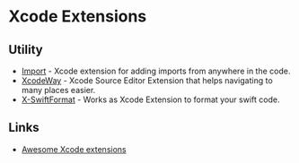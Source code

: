 # Xcode Extensions

## Utility

- [Import](https://github.com/markohlebar/Import) - Xcode extension for adding imports from anywhere in the code.
- [XcodeWay](https://github.com/onmyway133/XcodeWay) - Xcode Source Editor Extension that helps navigating to many places easier.
- [X-SwiftFormat](https://github.com/ruiaureliano/X-SwiftFormat) - Works as Xcode Extension to format your swift code.

## Links

- [Awesome Xcode extensions](https://github.com/theswiftdev/awesome-xcode-extensions#readme)
